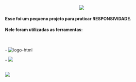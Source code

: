 <h1 align="center">
  <img src="https://github.com/henriquemilitao/Primeiro-projeto-responsivo/assets/84992762/c429e824-1d72-484b-8b22-e99ce3204cbf">
</h1>

<h4>Esse foi um pequeno projeto para praticar RESPONSIVIDADE.</h4>
<h4>Nele foram utilizadas as ferramentas:</h4>
<br>
  <p>- <img src="https://img.shields.io/badge/HTML5-E34F26?style=for-the-badge&logo=html5&logoColor=white" alt="logo-html"/> </p>
  <p>- <img src="https://img.shields.io/badge/CSS3-1572B6?style=for-the-badge&logo=css3&logoColor=white"/> </p>
<br>
<img src="https://github.com/henriquemilitao/Primeiro-projeto-responsivo/assets/84992762/0b2f1c62-c7fc-4724-8c97-eb88931c0aee">
  

